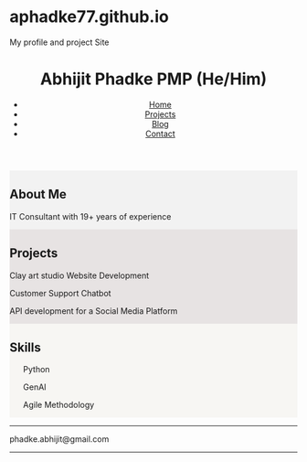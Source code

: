 # aphadke77.github.io
My profile and project Site
<header>
    <h1>Abhijit Phadke PMP (He/Him)</h1>
        <ul>
            <li><a href="#home">Home</a></li>
            <li><a href="https://github.com/aphadke77?tab=projects">Projects</a></li>
            <li><a href="https://a6hijitphadke.blogspot.com">Blog</a></li>
            <li><a href="contact.html">Contact</a></li>
        </ul>
</header>

<div class="row">
    <div class="column" style="background-color:#f2f2f2;">
        <h2>About Me</h2>
        <p>IT Consultant with 19+ years of experience</p>
    </div>
    <div class="column" style="background-color:#e7e3e3fe;">
        <h2>Projects</h2>
        <p>Clay art studio Website Development</p>
        <p>Customer Support Chatbot</p>
        <p>API development for a Social Media Platform</p>
    </div>
    <div class="column" style="background-color:#f7f6f3;">
        <h2>Skills</h2>
        <ul>Python</ul>
        <ul>GenAI</ul> 
        <ul>Agile  Methodology</ul>
</div>
<hr>
<p>phadke.abhijit@gmail.com</p>
<hr>

